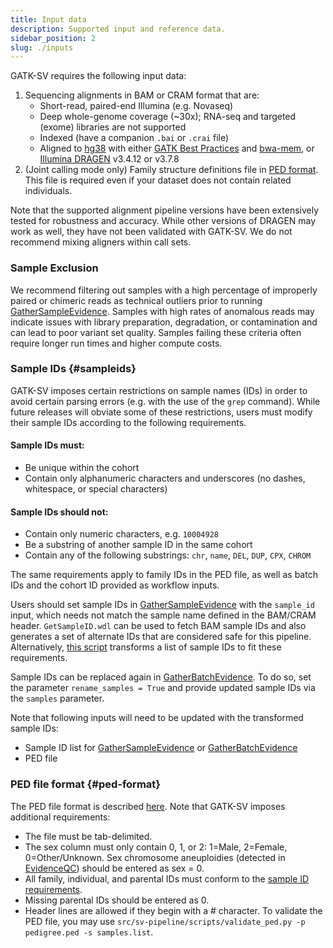 ```yaml
---
title: Input data
description: Supported input and reference data.
sidebar_position: 2
slug: ./inputs
---
```


GATK-SV requires the following input data:

1. Sequencing alignments in BAM or CRAM format that are:
   - Short-read, paired-end Illumina (e.g. Novaseq)
   - Deep whole-genome coverage (~30x); RNA-seq and targeted (exome) libraries are not supported
   - Indexed (have a companion `.bai` or `.crai` file)
   - Aligned to 
     [hg38](https://gatk.broadinstitute.org/hc/en-us/articles/360035890951-Human-genome-reference-builds-GRCh38-or-hg38-b37-hg19) 
     with either [GATK Best Practices](https://gatk.broadinstitute.org/hc/en-us/sections/360007226651-Best-Practices-Workflows) 
     and [bwa-mem](https://github.com/lh3/bwa), 
     or [Illumina DRAGEN](https://www.illumina.com/products/by-type/informatics-products/dragen-secondary-analysis.html) v3.4.12 or v3.7.8
2. (Joint calling mode only) Family structure definitions file in [PED format](/docs/gs/inputs#ped-format). This file is required even if your dataset does not contain related individuals.

Note that the supported alignment pipeline versions have been extensively tested for robustness and accuracy. While other 
versions of DRAGEN may work as well, they have not been validated with GATK-SV. We do not recommend mixing aligners within call sets. 

### Sample Exclusion
We recommend filtering out samples with a high percentage 
of improperly paired or chimeric reads 
as technical outliers prior to running [GatherSampleEvidence](/docs/modules/gse). 
Samples with high rates of anomalous reads may indicate issues 
with library preparation, degradation, or contamination and can lead to poor variant set quality. 
Samples failing these criteria often require longer run times and higher compute costs.


### Sample IDs {#sampleids}

GATK-SV imposes certain restrictions on sample names (IDs) in order to avoid certain parsing errors (e.g. with the 
use of the `grep` command). While future releases will obviate some of these restrictions, users must modify 
their sample IDs according to the following requirements.

#### Sample IDs must:
- Be unique within the cohort
- Contain only alphanumeric characters and underscores (no dashes, whitespace, or special characters)

#### Sample IDs should not:
- Contain only numeric characters, e.g. `10004928`
- Be a substring of another sample ID in the same cohort
- Contain any of the following substrings: `chr`, `name`, `DEL`, `DUP`, `CPX`, `CHROM`

The same requirements apply to family IDs in the PED file, as well as batch IDs and the cohort ID provided as workflow inputs.

Users should set sample IDs in [GatherSampleEvidence](/docs/modules/gse) with the `sample_id` input, which needs not match 
the sample name defined in the BAM/CRAM header. `GetSampleID.wdl` can be used to fetch BAM sample IDs and also generates a set 
of alternate IDs that are considered safe for this pipeline. Alternatively, 
[this script](https://github.com/talkowski-lab/gnomad_sv_v3/blob/master/sample_id/convert_sample_ids.py) 
transforms a list of sample IDs to fit these requirements. 

Sample IDs can be replaced again in [GatherBatchEvidence](/docs/modules/gbe). To do so, set the parameter 
`rename_samples = True` and provide updated sample IDs via the `samples` parameter.

Note that following inputs will need to be updated with the transformed sample IDs:

- Sample ID list for [GatherSampleEvidence](/docs/modules/gse) or [GatherBatchEvidence](/docs/modules/gbe)
- PED file


### PED file format {#ped-format}
The PED file format is described [here](https://gatk.broadinstitute.org/hc/en-us/articles/360035531972-PED-Pedigree-format). Note that GATK-SV imposes additional requirements:
* The file must be tab-delimited.
* The sex column must only contain 0, 1, or 2: 1=Male, 2=Female, 0=Other/Unknown. Sex chromosome aneuploidies (detected in [EvidenceQC](/docs/modules/eqc)) should be entered as sex = 0.
* All family, individual, and parental IDs must conform to the [sample ID requirements](/docs/gs/inputs#sampleids).
* Missing parental IDs should be entered as 0.
* Header lines are allowed if they begin with a # character.
  To validate the PED file, you may use `src/sv-pipeline/scripts/validate_ped.py -p pedigree.ped -s samples.list`.
